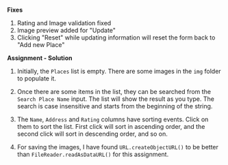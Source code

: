 **Fixes**

1. Rating and Image validation fixed
2. Image preview added for "Update"
3. Clicking "Reset" while updating information will reset the form back to "Add new Place"

**Assignment - Solution**

1. Initially, the ```Places``` list is empty. There are some images in the ```img``` folder to populate it.

  

2. Once there are some items in the list, they can be searched from the ```Search Place Name``` input. The list will show the result as you type. The search is case insensitive and starts from the beginning of the string.

3. The ```Name```, ```Address``` and ```Rating``` columns have sorting events. Click on them to sort the list. First click will sort in ascending order, and the second click will sort in descending order, and so on.

4. For saving the images, I have found ```URL.createObjectURL()``` to be better than ```FileReader.readAsDataURL()``` for this assignment.